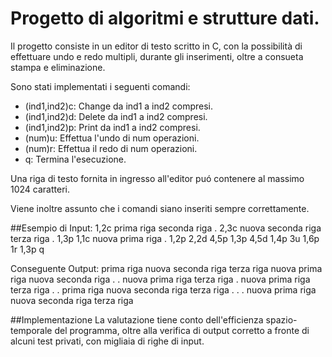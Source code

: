 # Progetto di algoritmi e strutture dati.
Il progetto consiste in un editor di testo scritto in C, con la possibilità di effettuare undo e redo multipli, durante gli inserimenti, oltre a consueta stampa e eliminazione.

Sono stati implementati i seguenti comandi:
  * (ind1,ind2)c: Change da ind1 a ind2 compresi.
  * (ind1,ind2)d: Delete da ind1 a ind2 compresi.
  * (ind1,ind2)p: Print da ind1 a ind2 compresi.
  * (num)u: Effettua l'undo di num operazioni.
  * (num)r: Effettua il redo di num operazioni.
  * q: Termina l'esecuzione.

Una riga di testo fornita in ingresso all'editor puó contenere al massimo 1024 caratteri.

Viene inoltre assunto che i comandi siano inseriti sempre correttamente.

##Esempio di Input:
1,2c
prima riga
seconda riga
.
2,3c
nuova seconda riga
terza riga
.
1,3p
1,1c
nuova prima riga
.
1,2p
2,2d
4,5p
1,3p
4,5d
1,4p
3u
1,6p
1r
1,3p
q

Conseguente Output:
prima riga
nuova seconda riga
terza riga
nuova prima riga
nuova seconda riga
.
.
nuova prima riga
terza riga
.
nuova prima riga
terza riga
.
.
prima riga
nuova seconda riga
terza riga
.
.
.
nuova prima riga
nuova seconda riga
terza riga

##Implementazione
La valutazione tiene conto dell'efficienza spazio-temporale del programma, oltre alla verifica di output corretto a fronte di alcuni test privati, con migliaia di righe di input.
